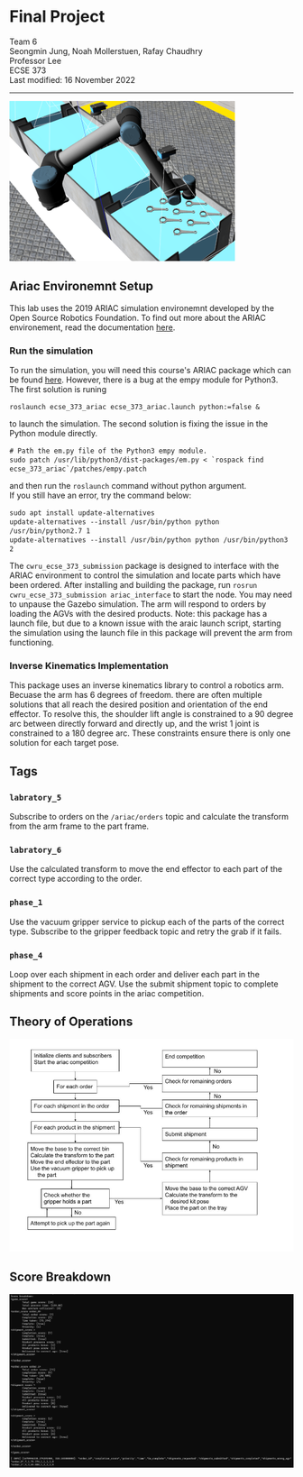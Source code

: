 # Final Project
Team 6  
Seongmin Jung, Noah Mollerstuen, Rafay Chaudhry  
Professor Lee  
ECSE 373  
Last modified: 16 November 2022  

---
![Robot arm in the araic simulation](ariac_arm.png)

## Ariac Environemnt Setup
This lab uses the 2019 ARIAC simulation environemnt developed by the Open Source Robotics Foundation. To find out more about the ARIAC environement, read the documentation [here](https://bitbucket.org/osrf/ariac/wiki/2019/Home).

### Run the simulation

To run the simulation, you will need this course's ARIAC package which can be found [here](https://github.com/cwru-eecs-373/ecse_373_ariac). However, there is a bug at the empy module for Python3. The first solution is runing

    roslaunch ecse_373_ariac ecse_373_ariac.launch python:=false &

to launch the simulation. The second solution is fixing the issue in the Python module directly.

    # Path the em.py file of the Python3 empy module.
    sudo patch /usr/lib/python3/dist-packages/em.py < `rospack find ecse_373_ariac`/patches/empy.patch

and then run the `roslaunch` command without python argument.  
If you still have an error, try the command below:

    sudo apt install update-alternatives
    update-alternatives --install /usr/bin/python python /usr/bin/python2.7 1
    update-alternatives --install /usr/bin/python python /usr/bin/python3 2

The `cwru_ecse_373_submission` package is designed to interface with the ARIAC environment to control the simulation and locate parts which have been ordered. After installing and building the package, run `rosrun cwru_ecse_373_submission ariac_interface` to start the node. You may need to unpause the Gazebo simulation. The arm will respond to orders by loading the AGVs with the desired products. Note: this package has a launch file, but due to a known issue with the araic launch script, starting the simulation using the launch file in this package will prevent the arm from functioning.    

### Inverse Kinematics Implementation
This package uses an inverse kinematics library to control a robotics arm. Becuase the arm has 6 degrees of freedom. there are often multiple solutions that all reach the desired position and orientation of the end effector. To resolve this, the shoulder lift angle is constrained to a 90 degree arc between directly forward and directly up, and the wrist 1 joint is constrained to a 180 degree arc. These constraints ensure there is only one solution for each target pose.


## Tags
### `labratory_5`
Subscribe to orders on the `/ariac/orders` topic and calculate the transform from the arm frame to the part frame.
### `labratory_6`
Use the calculated transform to move the end effector to each part of the correct type according to the order.
### `phase_1`
Use the vacuum gripper service to pickup each of the parts of the correct type. Subscribe to the gripper feedback topic and retry the grab if it fails.
### `phase_4`
Loop over each shipment in each order and deliver each part in the shipment to the correct AGV. Use the submit shipment topic to complete shipments and score points in the ariac competition.

## Theory of Operations
![Block diagram showing the theory of operations](block_diagram.jpg)

## Score Breakdown
![Screenshot of terminal output showing ariac score breakdown](score_breakdown.png)